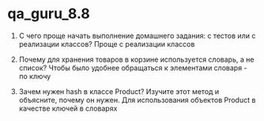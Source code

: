 # qa_guru_8.8

1. С чего проще начать выполнение домашнего задания: с тестов или с реализации классов?
Проще с реализации классов

2. Почему для хранения товаров в корзине используется словарь, а не список?
Чтобы было удобнее обращаться к элементами словаря - по ключу 

3. Зачем нужен hash в классе Product? Изучите этот метод и объясните, почему он нужен.
Для использования объектов Product в качестве ключей в словарях